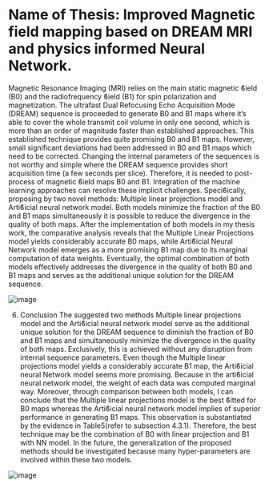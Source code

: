 # Name of Thesis: Improved Magnetic field mapping based on DREAM MRI and physics informed Neural Network.

Magnetic Resonance Imaging (MRI) relies on the main static magnetic ϐield (B0) and the
radiofrequency ϐield (B1) for spin polarization and magnetization. The ultrafast Dual
Refocusing Echo Acquisition Mode (DREAM) sequence is proceeded to generate B0 and
B1 maps where it’s able to cover the whole transmit coil volume in only one second, which
is more than an order of magnitude faster than established approaches. This established
technique provides quite promising B0 and B1 maps. However, small significant
deviations had been addressed in B0 and B1 maps which need to be corrected. Changing
the internal parameters of the sequences is not worthy and simple where the DREAM
sequence provides short acquisition time (a few seconds per slice). Therefore, it is needed
to post-process of magnetic ϐield maps B0 and B1. Integration of the machine learning
approaches can resolve these implicit challenges. Speciϐically, proposing by two novel
methods: Multiple linear projections model and Artiϐicial neural network model. Both
models minimize the fraction of the B0 and B1 maps simultaneously it is possible to
reduce the divergence in the quality of both maps. After the implementation of both
models in my thesis work, the comparative analysis reveals that the Multiple Linear
Projections model yields considerably accurate B0 maps, while Artiϐicial Neural Network
model emerges as a more promising B1 map due to its marginal computation of data
weights. Eventually, the optimal combination of both models effectively addresses the
divergence in the quality of both B0 and B1 maps and serves as the additional unique
solution for the DREAM sequence.

![image](https://github.com/abulzunayed/Masters_Thesis-_Create-NN-model-for-MRI-sequence-Image-and-Postprocessing/assets/122612945/525e5ab7-04b7-4940-a298-eb97879bf653)

6. Conclusion
The suggested two methods Multiple linear projections model and the Artiϐicial neural
network model serve as the additional unique solution for the DREAM sequence to
diminish the fraction of B0 and B1 maps and simultaneously minimize the divergence in the
quality of both maps. Exclusively, this is achieved without any disruption from internal
sequence parameters. Even though the Multiple linear projections model yields a
considerably accurate B1 map, the Artiϐicial neural Network model seems more
promising. Because in the artiϐicial neural network model, the weight of each data was
computed marginal way. Moreover, through comparison between both models, I can
conclude that the Multiple linear projections model is the best ϐitted for B0 maps whereas
the Artiϐicial neural network model implies of superior performance in generating B1
maps. This observation is substantiated by the evidence in Table5(refer to subsection
4.3.1). Therefore, the best technique may be the combination of B0 with linear projection
and B1 with NN model. In the future, the generalization of the proposed methods should
be investigated because many hyper-parameters are involved within these two models.

![image](https://github.com/abulzunayed/Masters_Thesis-NN-model-for-MRI-sequence-Image-and-Postprocessing/assets/122612945/1e65816a-5467-4a56-b30b-0338e61c0995)


